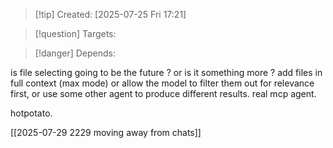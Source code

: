 
>[!tip] Created: [2025-07-25 Fri 17:21]

>[!question] Targets: 

>[!danger] Depends: 

is file selecting going to be the future ? or is it something more ?
add files in full context (max mode) or allow the model to filter them out for relevance first, or use some other agent to produce different results.
real mcp agent.

hotpotato.

[[2025-07-29 2229 moving away from chats]]